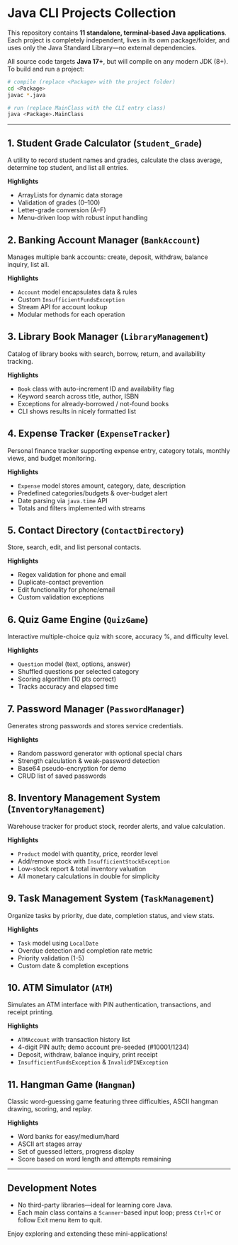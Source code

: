 # Java CLI Projects Collection

This repository contains **11 standalone, terminal-based Java applications**. Each project is completely independent, lives in its own package/folder, and uses only the Java Standard Library—no external dependencies.

All source code targets **Java 17+**, but will compile on any modern JDK (8+). To build and run a project:

```bash
# compile (replace <Package> with the project folder)
cd <Package>
javac *.java

# run (replace MainClass with the CLI entry class)
java <Package>.MainClass
```

---

## 1. Student Grade Calculator (`Student_Grade`)
A utility to record student names and grades, calculate the class average, determine top student, and list all entries.

**Highlights**
* ArrayLists for dynamic data storage
* Validation of grades (0–100)
* Letter-grade conversion (A–F)
* Menu-driven loop with robust input handling

## 2. Banking Account Manager (`BankAccount`)
Manages multiple bank accounts: create, deposit, withdraw, balance inquiry, list all.

**Highlights**
* `Account` model encapsulates data & rules
* Custom `InsufficientFundsException`
* Stream API for account lookup
* Modular methods for each operation

## 3. Library Book Manager (`LibraryManagement`)
Catalog of library books with search, borrow, return, and availability tracking.

**Highlights**
* `Book` class with auto-increment ID and availability flag
* Keyword search across title, author, ISBN
* Exceptions for already-borrowed / not-found books
* CLI shows results in nicely formatted list

## 4. Expense Tracker (`ExpenseTracker`)
Personal finance tracker supporting expense entry, category totals, monthly views, and budget monitoring.

**Highlights**
* `Expense` model stores amount, category, date, description
* Predefined categories/budgets & over-budget alert
* Date parsing via `java.time` API
* Totals and filters implemented with streams

## 5. Contact Directory (`ContactDirectory`)
Store, search, edit, and list personal contacts.

**Highlights**
* Regex validation for phone and email
* Duplicate-contact prevention
* Edit functionality for phone/email
* Custom validation exceptions

## 6. Quiz Game Engine (`QuizGame`)
Interactive multiple-choice quiz with score, accuracy %, and difficulty level.

**Highlights**
* `Question` model (text, options, answer)
* Shuffled questions per selected category
* Scoring algorithm (10 pts correct)
* Tracks accuracy and elapsed time

## 7. Password Manager (`PasswordManager`)
Generates strong passwords and stores service credentials.

**Highlights**
* Random password generator with optional special chars
* Strength calculation & weak-password detection
* Base64 pseudo-encryption for demo
* CRUD list of saved passwords

## 8. Inventory Management System (`InventoryManagement`)
Warehouse tracker for product stock, reorder alerts, and value calculation.

**Highlights**
* `Product` model with quantity, price, reorder level
* Add/remove stock with `InsufficientStockException`
* Low-stock report & total inventory valuation
* All monetary calculations in double for simplicity

## 9. Task Management System (`TaskManagement`)
Organize tasks by priority, due date, completion status, and view stats.

**Highlights**
* `Task` model using `LocalDate`
* Overdue detection and completion rate metric
* Priority validation (1-5)
* Custom date & completion exceptions

## 10. ATM Simulator (`ATM`)
Simulates an ATM interface with PIN authentication, transactions, and receipt printing.

**Highlights**
* `ATMAccount` with transaction history list
* 4-digit PIN auth; demo account pre-seeded (#10001/1234)
* Deposit, withdraw, balance inquiry, print receipt
* `InsufficientFundsException` & `InvalidPINException`

## 11. Hangman Game (`Hangman`)
Classic word-guessing game featuring three difficulties, ASCII hangman drawing, scoring, and replay.

**Highlights**
* Word banks for easy/medium/hard
* ASCII art stages array
* Set of guessed letters, progress display
* Score based on word length and attempts remaining

---

## Development Notes
* No third-party libraries—ideal for learning core Java.
* Each main class contains a `Scanner`-based input loop; press `Ctrl+C` or follow Exit menu item to quit.

Enjoy exploring and extending these mini-applications!
